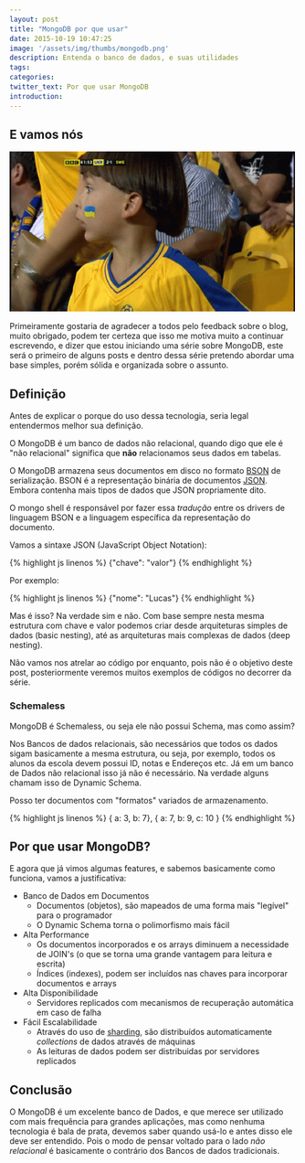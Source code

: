 ```yaml
---
layout: post
title: "MongoDB por que usar"
date: 2015-10-19 10:47:25
image: '/assets/img/thumbs/mongodb.png'
description: Entenda o banco de dados, e suas utilidades
tags:
categories:
twitter_text: Por que usar MongoDB
introduction:
---
```


## E vamos nós

![Vamos nós](/assets/img/posts/serie-mongo-db/giphy.gif)

Primeiramente gostaria de agradecer a todos pelo feedback sobre o blog, muito obrigado, podem ter certeza que isso me motiva muito a continuar escrevendo, e dizer que estou iniciando uma série sobre MongoDB, este será o primeiro de alguns posts e dentro dessa série pretendo abordar uma base simples, porém sólida e organizada sobre o assunto.

## Definição

Antes de explicar o porque do uso dessa tecnologia, seria legal entendermos melhor sua definição.

O MongoDB é um banco de dados não relacional, quando digo que ele é "não relacional" significa que **não** relacionamos seus dados em tabelas.

O MongoDB armazena seus documentos em disco no formato [BSON](http://bsonspec.org) de serialização. BSON é a representação binária de documentos [JSON](http://json.org). Embora contenha mais tipos de dados que JSON propriamente dito.

O mongo shell é responsável por fazer essa *tradução* entre os drivers de linguagem BSON e a linguagem específica da representação do documento.

Vamos a sintaxe JSON (JavaScript Object Notation):

{% highlight js linenos %}
{"chave": "valor"}
{% endhighlight %}

Por exemplo:

{% highlight js linenos %}
{"nome": "Lucas"}
{% endhighlight %}

Mas é isso? Na verdade sim e não. Com base sempre nesta mesma estrutura com chave e valor podemos criar desde arquiteturas simples de dados (basic nesting), até as arquiteturas mais complexas de dados (deep nesting).

Não vamos nos atrelar ao código por enquanto, pois não é o objetivo deste post, posteriormente veremos muitos exemplos de códigos no decorrer da série.

### Schemaless

MongoDB é Schemaless, ou seja ele não possui Schema, mas como assim?

Nos Bancos de dados relacionais, são necessários que todos os dados sigam basicamente a mesma estrutura, ou seja, por exemplo, todos os alunos da escola devem possui ID, notas e Endereços etc. Já em um banco de Dados não relacional isso já não é necessário. Na verdade alguns chamam isso de Dynamic Schema.

Posso ter documentos com "formatos" variados de armazenamento.

{% highlight js linenos %}
{ a: 3, b: 7},
{ a: 7, b: 9, c: 10 }
{% endhighlight %}

## Por que usar MongoDB?

E agora que já vimos algumas features, e sabemos basicamente como funciona, vamos a justificativa:

* Banco de Dados em Documentos
	* Documentos (objetos), são mapeados de uma forma mais "legível" para o programador
	* O Dynamic Schema torna o polimorfismo mais fácil
* Alta Performance
	* Os documentos incorporados e os arrays diminuem a necessidade de JOIN's (o que se torna uma grande vantagem para leitura e escrita)
	* Índices (indexes), podem ser incluídos nas chaves para incorporar documentos e arrays
* Alta Disponibilidade
	* Servidores replicados com mecanismos de recuperação automática em caso de falha
* Fácil Escalabilidade
	* Através do uso de [sharding](http://docs.mongodb.org/manual/core/sharding/?_ga=1.169117673.99856725.1429377578), são distribuídos automaticamente *collections* de dados através de máquinas
	* As leituras de dados podem ser distribuidas por servidores replicados

## Conclusão

O MongoDB é um excelente banco de Dados, e que merece ser utilizado com mais frequência para grandes aplicações, mas como nenhuma tecnologia é bala de prata, devemos saber quando usá-lo e antes disso ele deve ser entendido. Pois o modo de pensar voltado para o lado *não relacional* é basicamente o contrário dos Bancos de dados tradicionais.